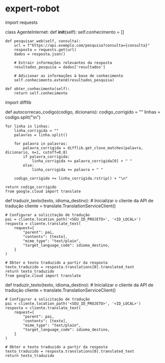 # expert-robot
import requests

class AgenteInternet:
    def __init__(self):
        self.conhecimento = []

    def pesquisar_web(self, consulta):
        url = f"https://api.exemplo.com/pesquisa?consulta={consulta}"
        resposta = requests.get(url)
        dados = resposta.json()

        # Extrair informações relevantes da resposta
        resultados_pesquisa = dados['resultados']

        # Adicionar as informações à base de conhecimento
        self.conhecimento.extend(resultados_pesquisa)

    def obter_conhecimento(self):
        return self.conhecimento
import difflib

def autocorrecao_codigo(codigo, dicionario):
    codigo_corrigido = ""
    linhas = codigo.split("\n")

    for linha in linhas:
        linha_corrigida = ""
        palavras = linha.split()

        for palavra in palavras:
            palavra_corrigida = difflib.get_close_matches(palavra, dicionario, n=1, cutoff=0.8)
            if palavra_corrigida:
                linha_corrigida += palavra_corrigida[0] + " "
            else:
                linha_corrigida += palavra + " "

        codigo_corrigido += linha_corrigida.rstrip() + "\n"

    return codigo_corrigido
    from google.cloud import translate

def traduzir_texto(texto, idioma_destino):
    # Inicializar o cliente da API de tradução
    cliente = translate.TranslationServiceClient()

    # Configurar a solicitação de tradução
    pai = cliente.location_path('<SEU_ID_PROJETO>', '<ID_LOCAL>')
    resposta = cliente.translate_text(
        request={
            "parent": pai,
            "contents": [texto],
            "mime_type": "text/plain",
            "target_language_code": idioma_destino,
        }
    )

    # Obter o texto traduzido a partir da resposta
    texto_traduzido = resposta.translations[0].translated_text
    return texto_traduzido
    from google.cloud import translate

def traduzir_texto(texto, idioma_destino):
    # Inicializar o cliente da API de tradução
    cliente = translate.TranslationServiceClient()

    # Configurar a solicitação de tradução
    pai = cliente.location_path('<SEU_ID_PROJETO>', '<ID_LOCAL>')
    resposta = cliente.translate_text(
        request={
            "parent": pai,
            "contents": [texto],
            "mime_type": "text/plain",
            "target_language_code": idioma_destino,
        }
    )

    # Obter o texto traduzido a partir da resposta
    texto_traduzido = resposta.translations[0].translated_text
    return texto_traduzido
